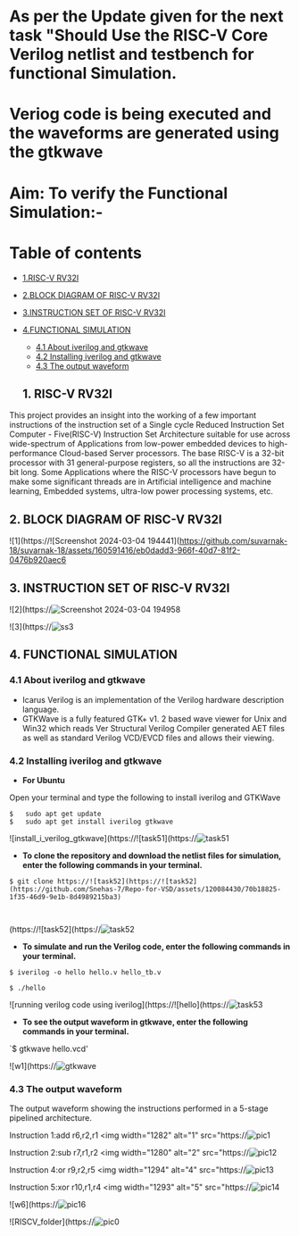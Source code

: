 # As per the Update given for the next task "Should Use the RISC-V Core Verilog netlist and testbench for functional Simulation.
# Veriog code is being executed and the waveforms are generated using the gtkwave

# Aim: To verify the Functional Simulation:-
# Table of contents
- [1.RISC-V RV32I](#1-RISC-V-RV32I)
 - [2.BLOCK DIAGRAM OF RISC-V RV32I](#2-BLOCK-DIAGRAM-OF-RISC-V-RV32I)
 - [3.INSTRUCTION SET OF RISC-V RV32I](#3-INSTRUCTION-SET-OF-RISC-V-RV32I)
 - [4.FUNCTIONAL SIMULATION](#4-FUNCTIONAL-SIMULATION)
    - [4.1 About iverilog and gtkwave](#41-About-iverilog-and-gtkwave)
    - [4.2 Installing iverilog and gtkwave](#42-Installing-iverilog-and-gtkwave)
    - [4.3 The output waveform](#43-The-output-waveform)
  
   ## 1. RISC-V RV32I

This project provides an insight into the working of a few important instructions of the instruction set of a Single cycle Reduced Instruction Set Computer - Five(RISC-V) Instruction Set Architecture suitable for use across wide-spectrum of Applications from low-power embedded devices to high-performance Cloud-based Server processors. The base RISC-V is a 32-bit processor with 31 general-purpose registers, so all the instructions are 32-bit long. Some Applications where the RISC-V processors have begun to make some significant threads are in Artificial intelligence and machine learning, Embedded systems, ultra-low power processing systems, etc.

## 2. BLOCK DIAGRAM OF RISC-V RV32I
![1](https://![Screenshot 2024-03-04 194441](https://github.com/suvarnak-18/suvarnak-18/assets/160591416/eb0dadd3-966f-40d7-81f2-0476b920aec6


## 3. INSTRUCTION SET OF RISC-V RV32I
![2](https://![Screenshot 2024-03-04 194958](https://github.com/suvarnak-18/suvarnak-18/assets/160591416/f3863dfc-86ec-4a9e-a485-012108349ef0)



![3](https://![ss3](https://github.com/suvarnak-18/suvarnak-18/assets/160591416/4b5a4508-7c08-445e-b0f9-56fde7fffa7d)


## 4. FUNCTIONAL SIMULATION

### 4.1 About iverilog and gtkwave
- Icarus Verilog is an implementation of the Verilog hardware description language.
- GTKWave is a fully featured GTK+ v1. 2 based wave viewer for Unix and Win32 which reads Ver Structural Verilog Compiler generated AET files as well as standard Verilog VCD/EVCD files and allows their viewing.
  
### 4.2 Installing iverilog and gtkwave

- **For Ubuntu**

 Open your terminal and type the following to install iverilog and GTKWave
 ```
 $   sudo apt get update
 $   sudo apt get install iverilog gtkwave
 ```

![install_i_verilog_gtkwave](https://![task51](https://![task51](https://github.com/Snehas-7/Repo-for-VSD/assets/120084430/716caedd-978e-48cc-a6e5-2429778cdc34)



- **To clone the repository and download the netlist files for simulation, enter the following commands in your terminal.**

 ```
 $ git clone https://![task52](https://![task52](https://github.com/Snehas-7/Repo-for-VSD/assets/120084430/70b18825-1f35-46d9-9e1b-8d4989215ba3)


 
```
(https://![task52](https://![task52](https://github.com/Snehas-7/Repo-for-VSD/assets/120084430/b2daf2b1-2626-424d-a09e-5eda302d1973)



- **To simulate and run the Verilog code, enter the following commands in your terminal.**

```
$ iverilog -o hello hello.v hello_tb.v

$ ./hello
```

![running verilog code using iverilog](https://![hello](https://![task53](https://github.com/Snehas-7/Repo-for-VSD/assets/120084430/1d0660bf-1e4e-43f3-b418-d68157784dea)




- **To see the output waveform in gtkwave, enter the following commands in your terminal.**

`$ gtkwave hello.vcd'

![w1](https://![gtkwave](https://github.com/suvarnak-18/suvarnak-18/assets/160591416/7f6fc16e-92d0-4283-a482-1f605668dec2)



### 4.3 The output waveform


 The output waveform showing the instructions performed in a 5-stage pipelined architecture.
 
 Instruction 1:add r6,r2,r1
 <img width="1282" alt="1" src="https://![pic1](https://github.com/suvarnak-18/suvarnak-18/assets/160591416/59b3e5ec-9c27-464a-8981-d3513ffce04d)


 Instruction 2:sub r7,r1,r2
 <img width="1280" alt="2" src="https://![pic12](https://github.com/suvarnak-18/suvarnak-18/assets/160591416/7f237bc2-bedd-4984-8f12-8e8bfd6d5bde)

Instruction 4:or r9,r2,r5
<img width="1294" alt="4" src="https://![pic13](https://github.com/suvarnak-18/suvarnak-18/assets/160591416/0ed56971-a107-461b-bdfd-344725bea112)


 Instruction 5:xor r10,r1,r4
 <img width="1293" alt="5" src="https://![pic14](https://github.com/suvarnak-18/suvarnak-18/assets/160591416/77b7594f-7028-40bd-a9a1-3bc066ee3b68)


  

![w6](https://![pic16](https://github.com/suvarnak-18/suvarnak-18/assets/160591416/7a64e0d2-b2f1-4262-b146-ca2edc553813)


![RISCV_folder](https://![pic0](https://github.com/suvarnak-18/suvarnak-18/assets/160591416/733965a9-3bbb-4c15-b411-5c4d8ad29825)

